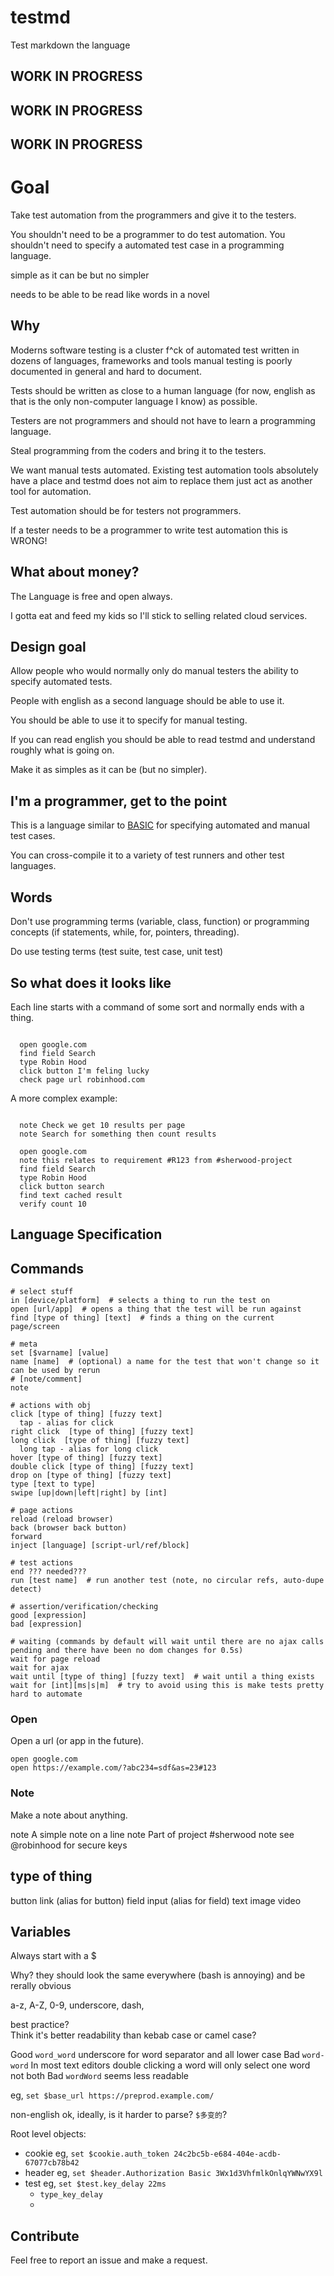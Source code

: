 # testmd

Test markdown the language

## WORK IN PROGRESS
## WORK IN PROGRESS
## WORK IN PROGRESS


# Goal

Take test automation from the programmers and give it to the testers.

You shouldn't need to be a programmer to do test automation.  You shouldn't need to specify a automated test case in a
programming language.



simple as it can be but no simpler

needs to be able to be read like words in a novel


## Why

Moderns software testing is a cluster f^ck of automated test written in dozens of languages, frameworks and tools
manual testing is poorly documented in general and hard to document.  

Tests should be written as close to a human language (for now, english as that is the only non-computer language I know)
as possible.

Testers are not programmers and should not have to learn a programming language.

Steal programming from the coders and bring it to the testers.

We want manual tests automated.  Existing test automation tools absolutely have a place and testmd does not aim to replace them
just act as another tool for automation.

Test automation should be for testers not programmers.  

If a tester needs to be a programmer to write test automation this is WRONG!


## What about money?

The Language is free and open always.

I gotta eat and feed my kids so I'll stick to selling related cloud services.


## Design goal

Allow people who would normally only do manual testers the ability to specify automated tests.

People with english as a second language should be able to use it.

You should be able to use it to specify for manual testing.

If you can read english you should be able to read testmd and understand roughly what is going on.

Make it as simples as it can be (but no simpler).


## I'm a programmer, get to the point

This is a language similar to [BASIC](https://en.wikipedia.org/wiki/BASIC) for specifying automated and manual test cases.

You can cross-compile it to a variety of test runners and other test languages.  




## Words

Don't use programming terms (variable, class, function) or programming concepts (if statements, while, for, pointers, threading).

Do use testing terms (test suite, test case, unit test)


## So what does it looks like

Each line starts with a command of some sort and normally ends with a thing.

```testmd

  open google.com
  find field Search
  type Robin Hood
  click button I'm feling lucky
  check page url robinhood.com

```

A more complex example:

```testmd

  note Check we get 10 results per page
  note Search for something then count results

  open google.com
  note this relates to requirement #R123 from #sherwood-project
  find field Search
  type Robin Hood
  click button search
  find text cached result
  verify count 10

```


## Language Specification

## Commands

```    
# select stuff    
in [device/platform]  # selects a thing to run the test on
open [url/app]  # opens a thing that the test will be run against
find [type of thing] [text]  # finds a thing on the current page/screen

# meta
set [$varname] [value]  
name [name]  # (optional) a name for the test that won't change so it can be used by rerun 
# [note/comment]
note

# actions with obj
click [type of thing] [fuzzy text]
  tap - alias for click
right click  [type of thing] [fuzzy text]
long click  [type of thing] [fuzzy text]
  long tap - alias for long click
hover [type of thing] [fuzzy text]
double click [type of thing] [fuzzy text]
drop on [type of thing] [fuzzy text]
type [text to type]
swipe [up|down|left|right] by [int]

# page actions
reload (reload browser)
back (browser back button)
forward
inject [language] [script-url/ref/block]

# test actions
end ??? needed???
run [test name]  # run another test (note, no circular refs, auto-dupe detect)

# assertion/verification/checking
good [expression]
bad [expression]

# waiting (commands by default will wait until there are no ajax calls pending and there have been no dom changes for 0.5s)
wait for page reload
wait for ajax
wait until [type of thing] [fuzzy text]  # wait until a thing exists
wait for [int][ms|s|m]  # try to avoid using this is make tests pretty hard to automate

```

### Open

Open a url (or app in the future).

    open google.com
    open https://example.com/?abc234=sdf&as=23#123

### Note

Make a note about anything.

  note A simple note on a line
  note Part of project #sherwood
  note see @robinhood for secure keys


## type of thing

button
link (alias for button)
field
input (alias for field)
text
image
video


## Variables

Always start with a $

Why?  they should look the same everywhere (bash is annoying) and be rerally obvious

a-z, A-Z, 0-9, underscore, dash,

best practice?  
Think it's better readability than kebab case or camel case?  

Good `word_word` underscore for word separator and all lower case
Bad `word-word` In most text editors double clicking a word will only select one word not both
Bad `wordWord` seems less readable

eg, `set $base_url https://preprod.example.com/`

non-english ok, ideally, is it harder to parse?   `$多变的`?

Root level objects:

  - cookie eg, `set $cookie.auth_token 24c2bc5b-e684-404e-acdb-67077cb78b42`
  - header eg, `set $header.Authorization Basic 3Wx1d3VhfmlkOnlqYWNwYX9l`
  - test eg, `set $test.key_delay 22ms`
    - `type_key_delay`
    -


## Contribute

Feel free to report an issue and make a request.
